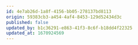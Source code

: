 ```yaml
---
id: 4e7ab26d-1a8f-4156-bb05-278137bd8113
origin: 59383cb3-a454-4af4-8453-129d52434d3c
published: false
updated_by: b1c36291-e863-41f3-8c6f-b18dd4f22325
updated_at: 1670924569
---
```

